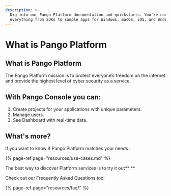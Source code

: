 ```yaml
---
description: >-
  Dig into our Pango Platform documentation and quickstarts. You're covered with
  everything from SDKs to sample apps for Windows, macOS, iOS, and Android.
---
```


# What is Pango Platform

## What is Pango Platform

The Pango Platform mission is to protect everyone’s freedom on the internet and provide the highest level of cyber security as a service.

## With Pango Console you can:

1. Create projects for your applications with unique parameters. 
2. Manage users. 
3. See Dashboard with real-time data.

## What's more?

If you want to know if Pango Platform matches your needs :

{% page-ref page="resources/use-cases.md" %}

The best way to discover Platform services is to try it out**:**

Check out our Frequently Asked Questions too:

{% page-ref page="resources/faq/" %}

